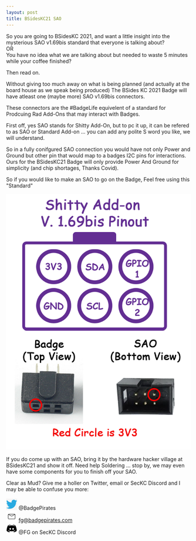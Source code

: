 ```yaml
---
layout: post
title: BSidesKC21 SAO
---
```

So you are going to BSidesKC 2021, and want a little insight into the mysterious SAO v1.69bis standard that everyone is talking about? <br>
OR<br>
You have no idea what we are talking about but needed to waste 5 minutes while your coffee finished?

Then read on.

Without giving too much away on what is being planned (and actually at the board house as we speak being produced) The BSides KC 2021 Badge will have atleast one (maybe more) SAO v1.69bis connectors.

These connectors are the #BadgeLife equivelent of a standard for Prodcuing Rad Add-Ons that may interact with Badges. 

First off, yes SAO stands for Shitty Add-On, but to pc it up, it can be refered to as SAO or Standard Add-on ... you can add any polite S word you like, we will understand.

So in a fully conifgured SAO connection you would have not only Power and Ground but other pin that would map to a badges I2C pins for interactions. Ours for the BSidesKC21 Badge will only
provide Power And Ground for simplicity (and chip shortages, Thanks Covid).

So if you would like to make an SAO to go on the Badge, Feel free using this "Standard"

![Title](/images/v169bis.png)

If you do come up with an SAO, bring it by the hardware hacker village at BSidesKC21 and show it off. Need help Soldering ... stop by, we may even have some components for you to finish off your SAO. 


Clear as Mud? Give me a holler on Twitter, email or SecKC Discord and I may be able to confuse you more:
<br><br>
![twitter](/images/twitter_.png) @BadgePirates<br>
![email](/images/email_.png) fg@badgepirates.com<br>
![discord](/images/discord_.png) @FG on SecKC Discord<br>
